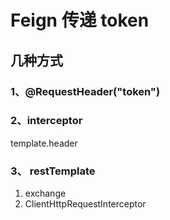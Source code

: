 # Feign 传递 token

## 几种方式
### 1、@RequestHeader("token")


### 2、interceptor

template.header

### 3、 restTemplate

1. exchange
2. ClientHttpRequestInterceptor